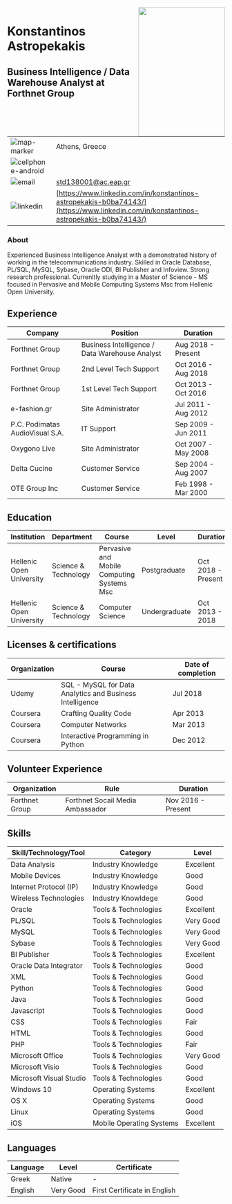 <img align="right" width="200" height="299" src="profile_photo_scaled.gif">

# Konstantinos Astropekakis
## Business Intelligence / Data Warehouse Analyst at Forthnet Group

| | |
|---|---|
| ![map-marker](map-marker.png) | Athens, Greece |
| ![cellphone-android](cellphone-android.png) | |
| ![email](email.png) | [std138001@ac.eap.gr](mailto:std138001@ac.eap.gr) |
| ![linkedin](linkedin.png) | [https://www.linkedin.com/in/konstantinos-astropekakis-b0ba74143/](https://www.linkedin.com/in/konstantinos-astropekakis-b0ba74143/) |

### About

Experienced Business Intelligence Analyst with a demonstrated history of working in the telecommunications industry. Skilled in Oracle Database, PL/SQL, MySQL, Sybase, Oracle ODI, BI Publisher and Infoview. Strong research professional. Currenltly studying in a Master of Science - MS focused in Pervasive and Mobile Computing Systems Msc from Hellenic Open University.


## Experience
  
| Company | Position | Duration |
| --- | --- |--- |
| Forthnet Group | Business Intelligence / Data Warehouse Analyst | Aug 2018 - Present |
| Forthnet Group | 2nd Level Tech Support | Oct 2016 - Aug 2018 |
| Forthnet Group | 1st Level Tech Support | Oct 2013 - Oct 2016 |
| e-fashion.gr | Site Administrator | Jul 2011 - Aug 2012 |
| P.C. Podimatas AudioVisual S.A. | IT Support | Sep 2009 - Jun 2011 |
| Oxygono Live | Site Administrator | Oct 2007 - May 2008 |
| Delta Cucine | Customer Service | Sep 2004 - Aug 2007 |
| OTE Group Inc | Customer Service | Feb 1998 - Mar 2000 |


## Education

| Institution | Department | Course | Level | Duration |
| --- | --- | --- | --- | --- |
| Hellenic Open University | Science & Technology | Pervasive and Mobile Computing Systems Msc | Postgraduate | Oct 2018 - Present |
| Hellenic Open University | Science & Technology | Computer Science | Undergraduate | Oct 2013 - 2018 |


## Licenses & certifications
  
| Organization | Course | Date of completion |
| --- | --- |--- |  
| Udemy | SQL - MySQL for Data Analytics and Business Intelligence | Jul 2018 |
| Coursera | Crafting Quality Code | Apr 2013 |
| Coursera | Computer Networks | Mar 2013 |
| Coursera | Interactive Programming in Python| Dec 2012 |


## Volunteer Experience
 
| Organization | Rule | Duration |
| --- | --- | --- |
| Forthnet Group | Forthnet Socail Media Ambassador | Nov 2016 - Present | 


## Skills

| Skill/Technology/Tool | Category | Level |
| --- | --- | --- |
| Data Analysis | Industry Knowledge | Excellent |
| Mobile Devices | Industry Knowledge | Good |
| Internet Protocol (IP) | Industry Knowledge | Good |
| Wireless Technologies | Industry Knowldege | Good |
| Oracle | Tools & Technologies | Excellent |
| PL/SQL | Tools & Technologies | Very Good |
| MySQL | Tools & Technologies | Very Good |
| Sybase | Tools & Technologies | Very Good |
| BI Publisher | Tools & Technologies | Excellent |
| Oracle Data Integrator | Tools & Technologies | Good |
| XML | Tools & Technologies | Good |
| Python | Tools & Technologies | Good |
| Java | Tools & Technologies | Good |
| Javascript | Tools & Technologies | Good |
| CSS | Tools & Technologies | Fair |
| HTML | Tools & Technologies | Good |
| PHP | Tools & Technologies | Fair |
| Microsoft Office | Tools & Technologies | Very Good |
| Microsoft Visio | Tools & Technologies | Good |
| Microsoft Visual Studio | Tools & Technologies | Good |
| Windows 10 | Operating Systems | Excellent |
| OS X | Operating Systems | Good |
| Linux | Operating Systems | Good |
| iOS | Mobile Operating Systems | Excellent |


## Languages
 
| Language | Level | Certificate |
| --- | --- | --- |
| Greek | Native | - |
| English | Very Good | First Certificate in English |

